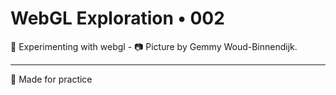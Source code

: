 # WebGL Exploration • 002

🏓 Experimenting with webgl - 📷 Picture by Gemmy Woud-Binnendijk.

<hr>

📝 Made for practice
